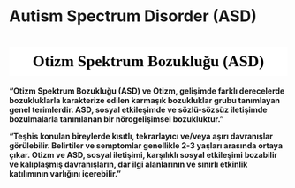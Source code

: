 # Autism Spectrum Disorder (ASD)

<center style="font-family:verdana;">
<h1 style="font-size:200%; padding: 10px; background: white;">
<b style="color:black;">Otizm Spektrum Bozukluğu (ASD)</b>
</h1>
</center>

**“Otizm Spektrum Bozukluğu (ASD) ve Otizm, gelişimde farklı derecelerde bozukluklarla karakterize edilen karmaşık bozukluklar grubu tanımlayan genel terimlerdir. ASD, sosyal etkileşimde ve sözlü-sözsüz iletişimde bozulmalarla tanımlanan bir nörogelişimsel bozukluktur.”**

**“Teşhis konulan bireylerde kısıtlı, tekrarlayıcı ve/veya aşırı davranışlar görülebilir. Belirtiler ve semptomlar genellikle 2-3 yaşları arasında ortaya çıkar. Otizm ve ASD, sosyal iletişimi, karşılıklı sosyal etkileşimi bozabilir ve kalıplaşmış davranışların, dar ilgi alanlarının ve sınırlı etkinlik katılımının varlığını içerebilir.”**
